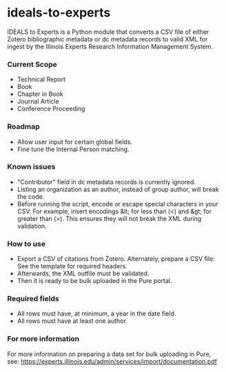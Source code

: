 # ideals-to-experts
IDEALS to Experts is a Python module that converts a CSV file of either Zotero bibliographic metadata or dc metadata records to valid XML for ingest by the Illinois Experts Research Information Management System.

### Current Scope
- Technical Report
- Book
- Chapter in Book
- Journal Article
- Conference Proceeding

### Roadmap
- Allow user input for certain global fields.
- Fine tune the Internal Person matching. 

### Known issues
- "Contributor" field in dc metadata records is currently ignored.
- Listing an organization as an author, instead of group author, will break the code.
- Before running the script, encode or escape special characters in your CSV.  For example, insert encodings \&lt; for less than (<) and \&gt; for greater than (>).
This ensures they will not break the XML during validation.

### How to use
- Export a CSV of citations from Zotero. Alternately, prepare a CSV file: See the template for required headers.  
- Afterwards, the XML outfile must be validated. 
- Then it is ready to be bulk uploaded in the Pure portal.

### Required fields
- All rows must have, at minimum, a year in the date field.
- All rows must have at least one author.

### For more information
For more information on preparing a data set for bulk uploading in Pure, see: https://experts.illinois.edu/admin/services/import/documentation.pdf 
